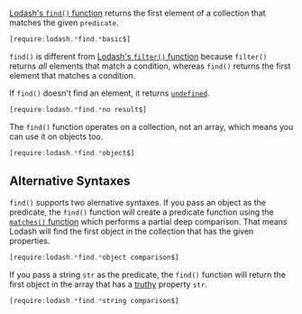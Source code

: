 [Lodash's `find()` function](https://lodash.com/docs/4.17.15#find) returns
the first element of a collection that matches the given `predicate`.

```javascript
[require:lodash.*find.*basic$]
```

`find()` is different from [Lodash's `filter()` function](/tutorials/lodash/filter) because `filter()` returns _all_ elements that match a condition, whereas `find()` returns the first element that matches a condition.

If `find()` doesn't find an element, it returns [`undefined`](/tutorials/fundamentals/void).

```javascript
[require:lodash.*find.*no result$]
```

The `find()` function operates on a collection, not an array, which means
you can use it on objects too.

```javascript
[require:lodash.*find.*object$]
```

Alternative Syntaxes
--------------------

`find()` supports two alernative syntaxes. If you pass an object as the predicate,
the `find()` function will create a predicate function using the [`matches()` function](https://lodash.com/docs/4.17.15#matches) which performs a partial deep comparison. That means Lodash will find the first object in the collection that has the given properties.

```javascript
[require:lodash.*find.*object comparison$]
```

If you pass a string `str` as the predicate, the `find()` function will return the first object in the array that has a [truthy](/tutorials/fundamentals/truthy) property `str`.

```javascript
[require:lodash.*find.*string comparison$]
```

